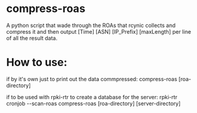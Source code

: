 # compress-roas
A python script that wade through the ROAs that rcynic collects and compress it and then output [Time] [ASN] [IP_Prefix] [maxLength] per line of all the result data.

# How to use:

if by it's own just to print out the data commpressed:
  compress-roas [roa-directory]
  
if to be used with rpki-rtr to create a database for the server:
  rpki-rtr cronjob --scan-roas compress-roas [roa-directory] [server-directory]
